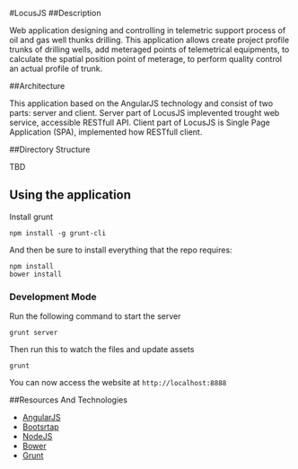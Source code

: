 #LocusJS
##Description

Web application designing and controlling in telemetric support process of oil and gas well thunks drilling.
This application allows create project profile trunks of drilling wells, add meteraged points of telemetrical equipments,
to calculate the spatial position point of meterage, to perform quality control an actual profile of trunk.

##Architecture

This application based on the AngularJS technology and consist of two parts: server and client.
Server part of LocusJS implevented trought web service, accessible RESTfull API.
Client part of LocusJS is Single Page Application (SPA), implemented how RESTfull client.

##Directory Structure

TBD

## Using the application

Install grunt
~~~
npm install -g grunt-cli
~~~

And then be sure to install everything that the repo requires:
~~~
npm install
bower install
~~~

### Development Mode

Run the following command to start the server
~~~
grunt server
~~~

Then run this to watch the files and update assets
~~~
grunt
~~~

You can now access the website at
`http://localhost:8888`

##Resources And Technologies

- [AngularJS](http://angularjs.org/ "AngularJS")
- [Bootsrtap](http://getbootstrap.com/ "Bootstrap")
- [NodeJS](http://hodejs.org/ "NodeJS")
- [Bower](http://bower.io/ "Bower")
- [Grunt](http://gruntjs.com/ "Grunt")

